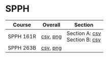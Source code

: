 # SPPH

| Course | Overall | Section |
| ------ | ------- | ------- |
| SPPH 161R | [csv](https://github.com/UCSD-Historical-Enrollment-Data/2025Spring/blob/main/overall/SPPH%20161R.csv), [png](https://raw.githubusercontent.com/UCSD-Historical-Enrollment-Data/2025Spring/main/plot_overall/SPPH%20161R.png) | Section A: [csv](https://github.com/UCSD-Historical-Enrollment-Data/2025Spring/blob/main/section/SPPH%20161R_A.csv)<br>Section B: [csv](https://github.com/UCSD-Historical-Enrollment-Data/2025Spring/blob/main/section/SPPH%20161R_B.csv) |
| SPPH 263B | [csv](https://github.com/UCSD-Historical-Enrollment-Data/2025Spring/blob/main/overall/SPPH%20263B.csv), [png](https://raw.githubusercontent.com/UCSD-Historical-Enrollment-Data/2025Spring/main/plot_overall/SPPH%20263B.png) |  |
